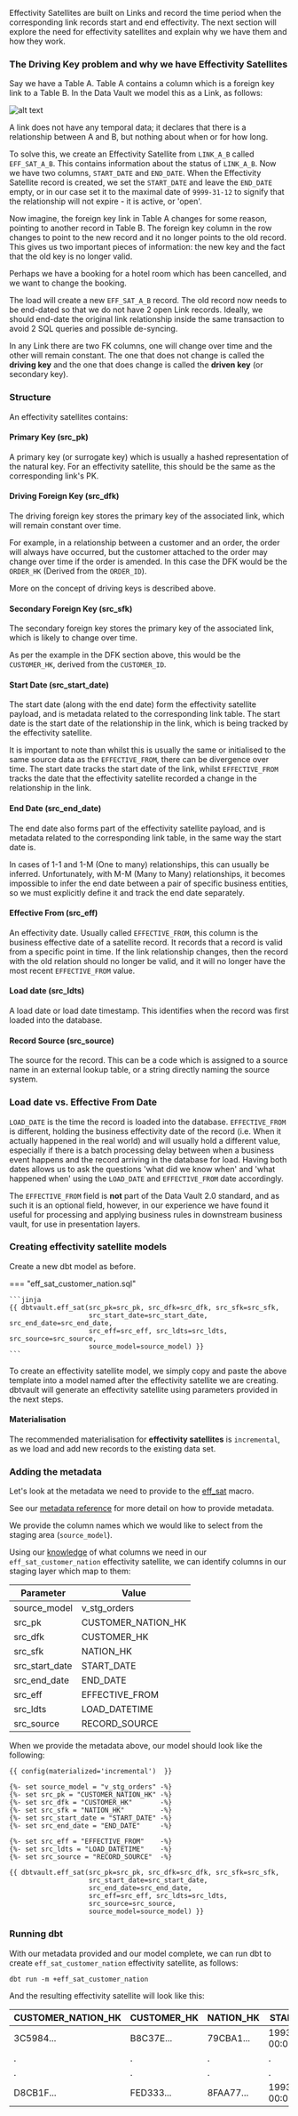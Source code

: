 Effectivity Satellites are built on Links and record the time period when the corresponding link records
start and end effectivity. The next section will explore the need for effectivity satellites and explain why we
have them and how they work.

### The Driving Key problem and why we have Effectivity Satellites

Say we have a Table A. Table A contains a column which is a foreign key link to a Table B. In the Data Vault we model
this as a Link, as follows:

![alt text](../assets/images/basichublink.png "A basic hub/link model")

A link does not have any temporal data; it declares that there is a relationship between A and B, but nothing about when or for how long.

To solve this, we create an Effectivity Satellite from `LINK_A_B` called `EFF_SAT_A_B`. This contains information about 
the status of `LINK_A_B`. Now we have two columns, `START_DATE` and `END_DATE`. When the Effectivity Satellite
record is created, we set the `START_DATE` and leave the `END_DATE` empty, or in our case set it to the maximal date of
`9999-31-12` to signify that the relationship will not expire - it is active, or 'open'.

Now imagine, the foreign key link in Table A changes for some reason, pointing to another record in Table B. 
The foreign key column in the row changes to point to the new record and it no longer points to the old record. This
gives us two important pieces of information: the new key and the fact that the old key is no longer valid.

Perhaps we have a booking for a hotel room which has been cancelled, and we want to change the booking. 

The load will create a new `EFF_SAT_A_B` record. The old record now needs to be end-dated so that we do not have 2 open
Link records. Ideally, we should end-date the original link relationship inside the same transaction to avoid 2 SQL queries
and possible de-syncing. 

In any Link there are two FK columns, one will change over time and the other will remain constant. The one that does not change
is called the **driving key** and the one that does change is called the **driven key** (or secondary key).

### Structure

An effectivity satellites contains:

#### Primary Key (src_pk)
A primary key (or surrogate key) which is usually a hashed representation of the natural key.
For an effectivity satellite, this should be the same as the corresponding link's PK.

#### Driving Foreign Key (src_dfk)

The driving foreign key stores the primary key of the associated link, which will remain constant over time.

For example, in a relationship between a customer and an order, the order will always have occurred, but the customer
attached to the order may change over time if the order is amended. In this case the DFK would be the `ORDER_HK` 
(Derived from the `ORDER_ID`).

More on the concept of driving keys is described above.

#### Secondary Foreign Key (src_sfk)

The secondary foreign key stores the primary key of the associated link, which is likely to change over time.

As per the example in the DFK section above, this would be the `CUSTOMER_HK`, derived from the `CUSTOMER_ID`. 

#### Start Date (src_start_date)

The start date (along with the end date) form the effectivity satellite payload, and is metadata related to the corresponding 
link table. The start date is the start date of the relationship in the link, which is being tracked by the 
effectivity satellite. 

It is important to note than whilst this is usually the same or initialised to the same source data
as the `EFFECTIVE_FROM`, there can be divergence over time. The start date tracks the start date of the link, whilst
`EFFECTIVE_FROM` tracks the date that the effectivity satellite recorded a change in the relationship in the link. 

#### End Date (src_end_date)

The end date also forms part of the effectivity satellite payload, and is metadata related to the corresponding 
link table, in the same way the start date is.

In cases of 1-1 and 1-M (One to many) relationships, this can usually be inferred. Unfortunately, 
with M-M (Many to Many) relationships, it becomes impossible to infer the end date between a pair of specific 
business entities, so we must explicitly define it and track the end date separately. 

#### Effective From (src_eff)
An effectivity date. Usually called `EFFECTIVE_FROM`, this column is the business effective date of a 
satellite record. It records that a record is valid from a specific point in time.
If the link relationship changes, then the record with the old relation should no longer be valid, and it will no 
longer have the most recent `EFFECTIVE_FROM` value. 

#### Load date (src_ldts)
A load date or load date timestamp. This identifies when the record was first loaded into the database.

#### Record Source (src_source)
The source for the record. This can be a code which is assigned to a source name in an external lookup table, 
or a string directly naming the source system.

### Load date vs. Effective From Date
`LOAD_DATE` is the time the record is loaded into the database. `EFFECTIVE_FROM` is different, 
holding the business effectivity date of the record (i.e. When it actually happened in the real world) and will usually 
hold a different value, especially if there is a batch processing delay between when a business event happens and the 
record arriving in the database for load. Having both dates allows us to ask the questions 'what did we know when' 
and 'what happened when' using the `LOAD_DATE` and `EFFECTIVE_FROM` date accordingly. 

The `EFFECTIVE_FROM` field is **not** part of the Data Vault 2.0 standard, and as such it is an optional field, however,
in our experience we have found it useful for processing and applying business rules in downstream business vault, for 
use in presentation layers.

### Creating effectivity satellite models

Create a new dbt model as before.

=== "eff_sat_customer_nation.sql"

    ```jinja
    {{ dbtvault.eff_sat(src_pk=src_pk, src_dfk=src_dfk, src_sfk=src_sfk,
                        src_start_date=src_start_date, src_end_date=src_end_date,
                        src_eff=src_eff, src_ldts=src_ldts, src_source=src_source,
                        source_model=source_model) }}
    ```

To create an effectivity satellite model, we simply copy and paste the above template into a model named after the effectivity
satellite we are creating. dbtvault will generate an effectivity satellite using parameters provided in the next steps.

#### Materialisation

The recommended materialisation for **effectivity satellites** is `incremental`, as we load and add new records to the existing data set. 

### Adding the metadata 

Let's look at the metadata we need to provide to the [eff_sat](../macros.md#eff_sat) macro. 

See our [metadata reference](../metadata.md#effectivity-satellites) for more detail on how to provide metadata.

We provide the column names which we would like to select from the staging area (`source_model`).

Using our [knowledge](#structure) of what columns we need in our `eff_sat_customer_nation` effectivity satellite, we can identify columns in our
staging layer which map to them:

| Parameter      | Value               | 
| -------------- | ------------------- | 
| source_model   | v_stg_orders        | 
| src_pk         | CUSTOMER_NATION_HK  | 
| src_dfk        | CUSTOMER_HK         | 
| src_sfk        | NATION_HK           | 
| src_start_date | START_DATE          | 
| src_end_date   | END_DATE            | 
| src_eff        | EFFECTIVE_FROM      | 
| src_ldts       | LOAD_DATETIME       | 
| src_source     | RECORD_SOURCE       |

When we provide the metadata above, our model should look like the following:

```jinja
{{ config(materialized='incremental')  }}

{%- set source_model = "v_stg_orders" -%}
{%- set src_pk = "CUSTOMER_NATION_HK" -%}
{%- set src_dfk = "CUSTOMER_HK"       -%}
{%- set src_sfk = "NATION_HK"         -%}
{%- set src_start_date = "START_DATE" -%}
{%- set src_end_date = "END_DATE"     -%}

{%- set src_eff = "EFFECTIVE_FROM"    -%}
{%- set src_ldts = "LOAD_DATETIME"    -%}
{%- set src_source = "RECORD_SOURCE"  -%}

{{ dbtvault.eff_sat(src_pk=src_pk, src_dfk=src_dfk, src_sfk=src_sfk,
                    src_start_date=src_start_date, 
                    src_end_date=src_end_date,
                    src_eff=src_eff, src_ldts=src_ldts, 
                    src_source=src_source,
                    source_model=source_model) }}
```

### Running dbt

With our metadata provided and our model complete, we can run dbt to create `eff_sat_customer_nation` 
effectivity satellite, as follows:

`dbt run -m +eff_sat_customer_nation`
    
And the resulting effectivity satellite will look like this:

| CUSTOMER_NATION_HK | CUSTOMER_HK  | NATION_HK     | START_DATE              | END_DATE                | EFFECTIVE_FROM          | LOAD_DATETIME            | SOURCE |
| ------------------ | ------------ | ------------- | ----------------------- | ----------------------- | ----------------------- | ------------------------ | ------ |
| 3C5984...          | B8C37E...    | 79CBA1...     | 1993-01-01 00:00:00.000 | 9999-31-12 00:00:00.000 | 1993-01-01 00:00:00.000 | 1993-01-01 00:00:00.000  | 1      |
| .                  | .            | .             | .                       | .                       | .                       | .                        | 1      |
| .                  | .            | .             | .                       | .                       | .                       | .                        | 1      |
| D8CB1F...          | FED333...    | 8FAA77...     | 1993-01-01 00:00:00.000 | 9999-31-12 00:00:00.000 | 1993-01-01 00:00:00.000 | 1993-01-01 00:00:00.000  | 1      |